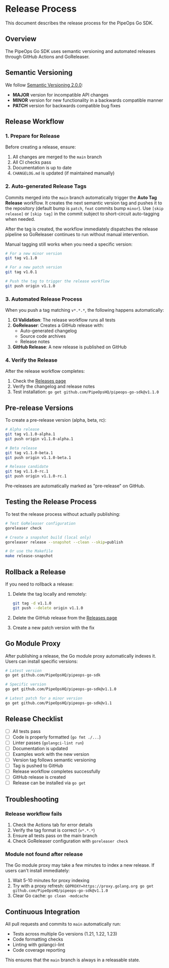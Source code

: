 # Release Process

This document describes the release process for the PipeOps Go SDK.

## Overview

The PipeOps Go SDK uses semantic versioning and automated releases through GitHub Actions and GoReleaser.

## Semantic Versioning

We follow [Semantic Versioning 2.0.0](https://semver.org/):

- **MAJOR** version for incompatible API changes
- **MINOR** version for new functionality in a backwards compatible manner
- **PATCH** version for backwards compatible bug fixes

## Release Workflow

### 1. Prepare for Release

Before creating a release, ensure:

1. All changes are merged to the `main` branch
2. All CI checks pass
3. Documentation is up to date
4. `CHANGELOG.md` is updated (if maintained manually)

### 2. Auto-generated Release Tags

Commits merged into the `main` branch automatically trigger the **Auto Tag Release** workflow. It creates the next semantic version tag and pushes it to the repository (default bump is `patch`, `feat` commits bump `minor`). Use `[skip release]` or `[skip tag]` in the commit subject to short-circuit auto-tagging when needed.

After the tag is created, the workflow immediately dispatches the release pipeline so GoReleaser continues to run without manual intervention.

Manual tagging still works when you need a specific version:

```bash
# For a new minor version
git tag v1.1.0

# For a new patch version
git tag v1.0.1

# Push the tag to trigger the release workflow
git push origin v1.1.0
```

### 3. Automated Release Process

When you push a tag matching `v*.*.*`, the following happens automatically:

1. **CI Validation**: The release workflow runs all tests
2. **GoReleaser**: Creates a GitHub release with:
   - Auto-generated changelog
   - Source code archives
   - Release notes
3. **GitHub Release**: A new release is published on GitHub

### 4. Verify the Release

After the release workflow completes:

1. Check the [Releases page](https://github.com/PipeOpsHQ/pipeops-go-sdk/releases)
2. Verify the changelog and release notes
3. Test installation: `go get github.com/PipeOpsHQ/pipeops-go-sdk@v1.1.0`

## Pre-release Versions

To create a pre-release version (alpha, beta, rc):

```bash
# Alpha release
git tag v1.1.0-alpha.1
git push origin v1.1.0-alpha.1

# Beta release
git tag v1.1.0-beta.1
git push origin v1.1.0-beta.1

# Release candidate
git tag v1.1.0-rc.1
git push origin v1.1.0-rc.1
```

Pre-releases are automatically marked as "pre-release" on GitHub.

## Testing the Release Process

To test the release process without actually publishing:

```bash
# Test GoReleaser configuration
goreleaser check

# Create a snapshot build (local only)
goreleaser release --snapshot --clean --skip=publish

# Or use the Makefile
make release-snapshot
```

## Rollback a Release

If you need to rollback a release:

1. Delete the tag locally and remotely:

   ```bash
   git tag -d v1.1.0
   git push --delete origin v1.1.0
   ```

2. Delete the GitHub release from the [Releases page](https://github.com/PipeOpsHQ/pipeops-go-sdk/releases)

3. Create a new patch version with the fix

## Go Module Proxy

After publishing a release, the Go module proxy automatically indexes it. Users can install specific versions:

```bash
# Latest version
go get github.com/PipeOpsHQ/pipeops-go-sdk

# Specific version
go get github.com/PipeOpsHQ/pipeops-go-sdk@v1.1.0

# Latest patch for a minor version
go get github.com/PipeOpsHQ/pipeops-go-sdk@v1.1
```

## Release Checklist

- [ ] All tests pass
- [ ] Code is properly formatted (`go fmt ./...`)
- [ ] Linter passes (`golangci-lint run`)
- [ ] Documentation is updated
- [ ] Examples work with the new version
- [ ] Version tag follows semantic versioning
- [ ] Tag is pushed to GitHub
- [ ] Release workflow completes successfully
- [ ] GitHub release is created
- [ ] Release can be installed via `go get`

## Troubleshooting

### Release workflow fails

1. Check the Actions tab for error details
2. Verify the tag format is correct (`v*.*.*`)
3. Ensure all tests pass on the main branch
4. Check GoReleaser configuration with `goreleaser check`

### Module not found after release

The Go module proxy may take a few minutes to index a new release. If users can't install immediately:

1. Wait 5-10 minutes for proxy indexing
2. Try with a proxy refresh: `GOPROXY=https://proxy.golang.org go get github.com/PipeOpsHQ/pipeops-go-sdk@v1.1.0`
3. Clear Go cache: `go clean -modcache`

## Continuous Integration

All pull requests and commits to `main` automatically run:

- Tests across multiple Go versions (1.21, 1.22, 1.23)
- Code formatting checks
- Linting with golangci-lint
- Code coverage reporting

This ensures that the `main` branch is always in a releasable state.
